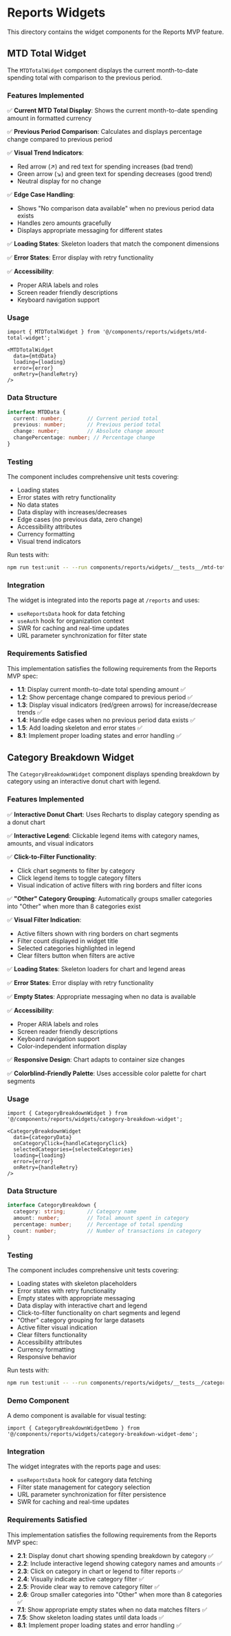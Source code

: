 # Reports Widgets

This directory contains the widget components for the Reports MVP feature.

## MTD Total Widget

The `MTDTotalWidget` component displays the current month-to-date spending total with comparison to the previous period.

### Features Implemented

✅ **Current MTD Total Display**: Shows the current month-to-date spending amount in formatted currency

✅ **Previous Period Comparison**: Calculates and displays percentage change compared to previous period

✅ **Visual Trend Indicators**: 
- Red arrow (↗) and red text for spending increases (bad trend)
- Green arrow (↘) and green text for spending decreases (good trend)
- Neutral display for no change

✅ **Edge Case Handling**:
- Shows "No comparison data available" when no previous period data exists
- Handles zero amounts gracefully
- Displays appropriate messaging for different states

✅ **Loading States**: Skeleton loaders that match the component dimensions

✅ **Error States**: Error display with retry functionality

✅ **Accessibility**: 
- Proper ARIA labels and roles
- Screen reader friendly descriptions
- Keyboard navigation support

### Usage

```tsx
import { MTDTotalWidget } from '@/components/reports/widgets/mtd-total-widget';

<MTDTotalWidget
  data={mtdData}
  loading={loading}
  error={error}
  onRetry={handleRetry}
/>
```

### Data Structure

```typescript
interface MTDData {
  current: number;        // Current period total
  previous: number;       // Previous period total
  change: number;         // Absolute change amount
  changePercentage: number; // Percentage change
}
```

### Testing

The component includes comprehensive unit tests covering:
- Loading states
- Error states with retry functionality
- No data states
- Data display with increases/decreases
- Edge cases (no previous data, zero change)
- Accessibility attributes
- Currency formatting
- Visual trend indicators

Run tests with:
```bash
npm run test:unit -- --run components/reports/widgets/__tests__/mtd-total-widget.test.tsx
```

### Integration

The widget is integrated into the reports page at `/reports` and uses:
- `useReportsData` hook for data fetching
- `useAuth` hook for organization context
- SWR for caching and real-time updates
- URL parameter synchronization for filter state

### Requirements Satisfied

This implementation satisfies the following requirements from the Reports MVP spec:

- **1.1**: Display current month-to-date total spending amount ✅
- **1.2**: Show percentage change compared to previous period ✅  
- **1.3**: Display visual indicators (red/green arrows) for increase/decrease trends ✅
- **1.4**: Handle edge cases when no previous period data exists ✅
- **1.5**: Add loading skeleton and error states ✅
- **8.1**: Implement proper loading states and error handling ✅

## Category Breakdown Widget

The `CategoryBreakdownWidget` component displays spending breakdown by category using an interactive donut chart with legend.

### Features Implemented

✅ **Interactive Donut Chart**: Uses Recharts to display category spending as a donut chart

✅ **Interactive Legend**: Clickable legend items with category names, amounts, and visual indicators

✅ **Click-to-Filter Functionality**: 
- Click chart segments to filter by category
- Click legend items to toggle category filters
- Visual indication of active filters with ring borders and filter icons

✅ **"Other" Category Grouping**: Automatically groups smaller categories into "Other" when more than 8 categories exist

✅ **Visual Filter Indication**:
- Active filters shown with ring borders on chart segments
- Filter count displayed in widget title
- Selected categories highlighted in legend
- Clear filters button when filters are active

✅ **Loading States**: Skeleton loaders for chart and legend areas

✅ **Error States**: Error display with retry functionality

✅ **Empty States**: Appropriate messaging when no data is available

✅ **Accessibility**: 
- Proper ARIA labels and roles
- Screen reader friendly descriptions
- Keyboard navigation support
- Color-independent information display

✅ **Responsive Design**: Chart adapts to container size changes

✅ **Colorblind-Friendly Palette**: Uses accessible color palette for chart segments

### Usage

```tsx
import { CategoryBreakdownWidget } from '@/components/reports/widgets/category-breakdown-widget';

<CategoryBreakdownWidget
  data={categoryData}
  onCategoryClick={handleCategoryClick}
  selectedCategories={selectedCategories}
  loading={loading}
  error={error}
  onRetry={handleRetry}
/>
```

### Data Structure

```typescript
interface CategoryBreakdown {
  category: string;       // Category name
  amount: number;         // Total amount spent in category
  percentage: number;     // Percentage of total spending
  count: number;          // Number of transactions in category
}
```

### Testing

The component includes comprehensive unit tests covering:
- Loading states with skeleton placeholders
- Error states with retry functionality
- Empty states with appropriate messaging
- Data display with interactive chart and legend
- Click-to-filter functionality on chart segments and legend
- "Other" category grouping for large datasets
- Active filter visual indication
- Clear filters functionality
- Accessibility attributes
- Currency formatting
- Responsive behavior

Run tests with:
```bash
npm run test:unit -- --run components/reports/widgets/__tests__/category-breakdown-widget.test.tsx
```

### Demo Component

A demo component is available for visual testing:

```tsx
import { CategoryBreakdownWidgetDemo } from '@/components/reports/widgets/category-breakdown-widget-demo';
```

### Integration

The widget integrates with the reports page and uses:
- `useReportsData` hook for category data fetching
- Filter state management for category selection
- URL parameter synchronization for filter persistence
- SWR for caching and real-time updates

### Requirements Satisfied

This implementation satisfies the following requirements from the Reports MVP spec:

- **2.1**: Display donut chart showing spending breakdown by category ✅
- **2.2**: Include interactive legend showing category names and amounts ✅
- **2.3**: Click on category in chart or legend to filter reports ✅
- **2.4**: Visually indicate active category filter ✅
- **2.5**: Provide clear way to remove category filter ✅
- **2.6**: Group smaller categories into "Other" when more than 8 categories ✅
- **7.1**: Show appropriate empty states when no data matches filters ✅
- **7.5**: Show skeleton loading states until data loads ✅
- **8.1**: Implement proper loading states and error handling ✅